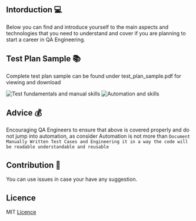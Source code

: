## Intorduction :computer:
Below you can find and introduce yourself to the main aspects and technologies that you need to understand and cover if you are planning to start a career in QA Engineering.

## Test Plan Sample :books:
Complete test plan sample can be found under test_plan_sample.pdf for viewing and download 

![Test fundamentals and manual skills](https://i.imgur.com/nvuXhUV.png)
![Automation and skills](https://i.imgur.com/1gpOhad.png)


## Advice :moneybag:
Encouraging QA Engineers to ensure that above is covered properly and do not jump into automation, as consider Automation is not more than `Document Manually Written Test Cases and Engineering it in a way the code will be readable understandable and reusable`



## Contribution :raised_hands:
You can use issues in case your have any suggestion.


## Licence
MIT [Licence](LICENCE)




